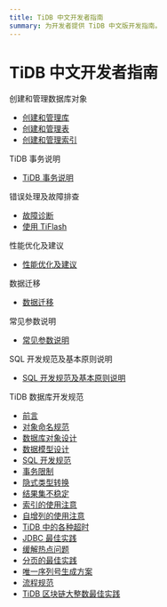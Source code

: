 ```yaml
---
title: TiDB 中文开发者指南
summary: 为开发者提供 TiDB 中文版开发指南。
---
```


# TiDB 中文开发者指南

<NavColumns>
<NavColumn>
<ColumnTitle>创建和管理数据库对象</ColumnTitle>

- [创建和管理库](database-management.md)
- [创建和管理表](table-management.md)
- [创建和管理索引](index-management.md)

</NavColumn>

<NavColumn>
<ColumnTitle>TiDB 事务说明</ColumnTitle>

- [TiDB 事务说明](transaction.md)

</NavColumn>

<NavColumn>
<ColumnTitle>错误处理及故障排查</ColumnTitle>

- [故障诊断](troubleshooting.md)
- [使用 TiFlash](troubleshooting-tiflash.md)

</NavColumn>

<NavColumn>
<ColumnTitle>性能优化及建议</ColumnTitle>

- [性能优化及建议](performance-optimization.md)

</NavColumn>

<NavColumn>
<ColumnTitle>数据迁移</ColumnTitle>

- [数据迁移](data-migration.md)

</NavColumn>

<NavColumn>
<ColumnTitle>常见参数说明</ColumnTitle>

- [常见参数说明](configuration.md)

</NavColumn>

<NavColumn>
<ColumnTitle>SQL 开发规范及基本原则说明</ColumnTitle>

- [SQL 开发规范及基本原则说明](basic-principles.md)

</NavColumn>

<NavColumn>
<ColumnTitle>TiDB 数据库开发规范</ColumnTitle>

- [前言](tidb-database-development-specification/introduction.md)
- [对象命名规范](tidb-database-development-specification/object-naming-guidelines.md)
- [数据库对象设计](tidb-database-development-specification/database-object-design.md)
- [数据模型设计](tidb-database-development-specification/database-model-design.md)
- [SQL 开发规范](tidb-database-development-specification/sql-development-specification.md)
- [事务限制](tidb-database-development-specification/transaction-restraints.md)
- [隐式类型转换](tidb-database-development-specification/implicit-type-conversion.md)
- [结果集不稳定](tidb-database-development-specification/unstable-result-set.md)
- [索引的使用注意](tidb-database-development-specification/notes-on-indexes.md)
- [自增列的使用注意](tidb-database-development-specification/notes-on-auto-increment-columns.md)
- [TiDB 中的各种超时](tidb-database-development-specification/timeouts-in-tidb.md)
- [JDBC 最佳实践](tidb-database-development-specification/jdbc-best-practices.md)
- [缓解热点问题](tidb-database-development-specification/mitigation-of-hot-issues.md)
- [分页的最佳实践](tidb-database-development-specification/best-practices-for-paging.md)
- [唯一序列号生成方案](tidb-database-development-specification/unique-serial-number-generation-scheme.md)
- [流程规范](tidb-database-development-specification/process-specification.md)
- [TiDB 区块链大整数最佳实践](tidb-database-development-specification/best-practice-in-using-bigint-data-type-for-blockchain-industry.md)

</NavColumn>

</NavColumns>